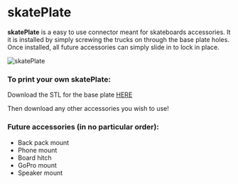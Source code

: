 # skatePlate
**skatePlate** is a easy to use connector meant for skateboards accessories. It it is installed by simply screwing the trucks on through the base plate holes. Once installed, all future accessories can simply slide in to lock in place.

![skatePlate](./Pictures/flashLight/G1.gif)

### To print your own skatePlate:
Download the STL for the base plate [HERE](./STL/basePlate)

Then download any other accessories you wish to use!

### Future accessories (in no particular order):
* Back pack mount
* Phone mount
* Board hitch
* GoPro mount
* Speaker mount